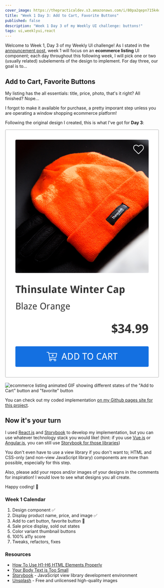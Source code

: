 ```yaml
---
cover_image: https://thepracticaldev.s3.amazonaws.com/i/80pa2qepn715k4qdf0gi.jpg
title: "Week 1 Day 3: Add to Cart, Favorite Buttons"
published: false
description: "Week 1 Day 3 of my Weekly UI challenge: buttons!"
tags: ui,weeklyui,react
---
```


Welcome to Week 1, Day 3 of my Weekly UI challenge! As I stated in the [announcement post](https://dev.to/geoff/announcing-weekly-ui-challenge-h87), week 1 will focus on an **ecommerce listing** UI component; each day throughout this following week, I will pick one or two (usually related) subelements of the design to implement. For day three, our goal is to…

## Add to Cart, Favorite Buttons

My listing has the all essentials: title, price, photo, that's it right? All finished? Nope…

I forgot to make it available for purchase, a pretty imporant step unless you are operating a window shopping ecommerce platform!

Following the original design I created, this is what I've got for **Day 3**:

![ecommerce listing showing orange knitted winter hat, the name of item "Thinsulate Winter Cap", and the $34.99 price, and a "add to cart" button in blue, on the bottom](https://raw.githubusercontent.com/geoffdavis92/weekly-ui-assets/master/ecommerce-listing/day3/w1d3-final.png)

![ecommerce listing animated GIF showing different states of the "Add to Cart" button and "favorite" button](https://media.giphy.com/media/1wXbgS8b4A4ObXbZ4P/giphy.gif)

You can check out my coded implementation [on my Github pages site for this project](https://geoffdavis92.github.io/weekly-ui/).

## Now it's your turn

I used [React.js](https://reactjs.org) and [Storybook](http://storybook.js.org) to develop my implementation, but you can use whatever technology stack you would like! (hint: if you use [Vue.js](https://vuejs.org/) or [Angular.js](https://angularjs.org), you can still use [Storybook for those libraries](https://storybook.js.org/basics/slow-start-guide/))

You don't even have to use a view library if you don't want to; HTML and CSS-only (and non-view JavaScript library) components are more than possible, especially for this step.

Also, please add your repos and/or images of your designs in the comments for inspiration! I would love to see what designs you all create.

Happy coding! 🎉

### Week 1 Calendar

1. Design component ✅
2. Display product name, price, and image ✅
3. Add to cart button, favorite button 🎯
4. Sale price display, sold out states
5. Color variant thumbnail buttons
6. 100% a11y score
7. Tweaks, refactors, fixes

### Resources

* [How To Use H1-H6 HTML Elements Properly](https://www.hobo-web.co.uk/headers/)
* [Your Body Text is Too Small](https://blog.usejournal.com/your-body-text-is-too-small-5e02d36dc902)
* [Storybook](https://storybook.js.org) - JavaScript view library development environment
* [Unsplash](https://unsplash.com) - Free and unlicensed high-quality images
